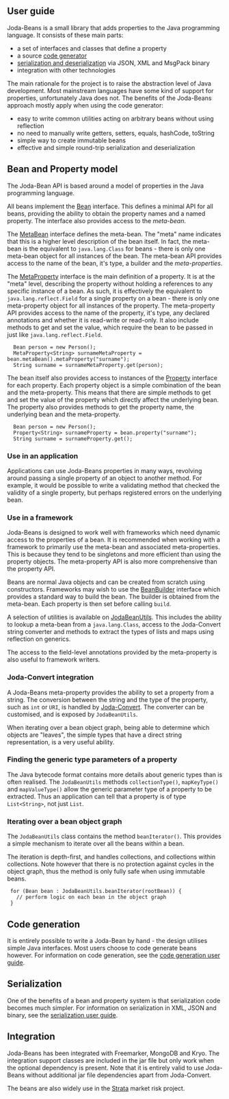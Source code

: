 ## User guide

Joda-Beans is a small library that adds properties to the Java programming language.
It consists of these main parts:

* a set of interfaces and classes that define a property
* a source [code generator](userguide-codegen.html)
* [serialization and deserialization](userguide-serialization.html) via JSON, XML and MsgPack binary
* integration with other technologies

The main rationale for the project is to raise the abstraction level of Java development.
Most mainstream languages have some kind of support for properties, unfortunately Java does not.
The benefits of the Joda-Beans approach mostly apply when using the code generator:

* easy to write common utilities acting on arbitrary beans without using reflection
* no need to manually write getters, setters, equals, hashCode, toString
* simple way to create immutable beans
* effective and simple round-trip serialization and deserialization


## Bean and Property model

The Joda-Bean API is based around a model of properties in the Java programming language.

All beans implement the [Bean](apidocs/org/joda/beans/Bean.html) interface.
This defines a minimal API for all beans, providing the ability to obtain the property names and a named property.
The interface also provides access to the *meta-bean*.

The [MetaBean](apidocs/org/joda/beans/MetaBean.html) interface defines the meta-bean.
The "meta" name indicates that this is a higher level description of the bean itself.
In fact, the meta-bean is the equivalent to `java.lang.Class` for beans - there is only one meta-bean object
for all instances of the bean.
The meta-bean API provides access to the name of the bean, it's type, a builder and the *meta-properties*.

The [MetaProperty](apidocs/org/joda/beans/MetaProperty.html) interface is the main definition of a property.
It is at the "meta" level, describing the property without holding a references to any specific instance of a bean.
As such, it is effectively the equivalent to `java.lang.reflect.Field` for a single property on a bean - there is only
one meta-property object for all instances of the property.
The meta-property API provides access to the name of the property, it's type, any declared annotations and
whether it is read-write or read-only.
It also include methods to get and set the value, which require the bean to be passed in just like `java.lang.reflect.Field`.

```
  Bean person = new Person();
  MetaProperty<String> surnameMetaProperty = bean.metaBean().metaProperty("surname");
  String surname = surnameMetaProperty.get(person);
```

The bean itself also provides access to instances of the [Property](apidocs/org/joda/beans/Property.html) interface for each property.
Each property object is a simple combination of the bean and the meta-property.
This means that there are simple methods to get and set the value of the property which directly affect the underlying bean.
The property also provides methods to get the property name, the underlying bean and the meta-property.

```
  Bean person = new Person();
  Property<String> surnameProperty = bean.property("surname");
  String surname = surnameProperty.get();
```


### Use in an application

Applications can use Joda-Beans properties in many ways, revolving around passing a single property of an object to another method.
For example, it would be possible to write a validating method that checked the validity of a single property, but perhaps
registered errors on the underlying bean.


### Use in a framework

Joda-Beans is designed to work well with frameworks which need dynamic access to the properties of a bean.
It is recommended when working with a framework to primarily use the meta-bean and associated meta-properties.
This is because they tend to be singletons and more efficient than using the property objects.
The meta-property API is also more comprehensive than the property API.

Beans are normal Java objects and can be created from scratch using constructors.
Frameworks may wish to use the [BeanBuilder](apidocs/org/joda/beans/BeanBuilder.html) interface
which provides a standard way to build the bean.
The builder is obtained from the meta-bean.
Each property is then set before calling `build`.

A selection of utilities is available on [JodaBeanUtils](apidocs/org/joda/beans/JodaBeanUtils.html).
This includes the ability to lookup a meta-bean from a `java.lang.Class`, access to the Joda-Convert string
converter and methods to extract the types of lists and maps using reflection on generics.

The access to the field-level annotations provided by the meta-property is also useful to framework writers.


### Joda-Convert integration

A Joda-Beans meta-property provides the ability to set a property from a string.
The conversion between the string and the type of the property, such as `int` or `URI`, is handled by
[Joda-Convert](/joda-convert/). The converter can be customised, and is exposed by `JodaBeanUtils`.

When iterating over a bean object graph, being able to determine which objects are "leaves", the simple
types that have a direct string representation, is a very useful ability.


### Finding the generic type parameters of a property

The Java bytecode format contains more details about generic types than is often realised.
The `JodaBeanUtils` methods `collectionType()`, `mapKeyType()` and
`mapValueType()` allow the generic parameter type of a property to be extracted.
Thus an application can tell that a property is of type `List<String>`, not just `List`.


### Iterating over a bean object graph

The `JodaBeanUtils` class contains the method `beanIterator()`.
This provides a simple mechanism to iterate over all the beans within a bean.

The iteration is depth-first, and handles collections, and collections within collections.
Note however that there is no protection against cycles in the object graph, thus the method
is only fully safe when using immutable beans.

```
 for (Bean bean : JodaBeanUtils.beanIterator(rootBean)) {
   // perform logic on each bean in the object graph
 }
```


## Code generation

It is entirely possible to write a Joda-Bean by hand - the design utilises simple Java interfaces.
Most users choose to code generate beans however.
For information on code generation, see the [code generation user guide](userguide-codegen.html).


## Serialization

One of the benefits of a bean and property system is that serialization code becomes much simpler.
For information on serialization in XML, JSON and binary, see the [serialization user guide](userguide-serialization.html).


## Integration

Joda-Beans has been integrated with Freemarker, MongoDB and Kryo.
The integration support classes are included in the jar file but only work when the optional dependency is present.
Note that it is entirely valid to use Joda-Beans without additional jar file dependencies apart from Joda-Convert.

The beans are also widely use in the [Strata](https://strata.opengamma.io/) market risk project.

